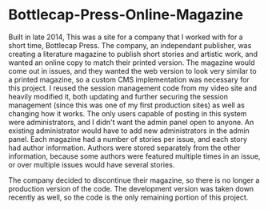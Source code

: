 # Bottlecap-Press-Online-Magazine

Built in late 2014, This was a site for a company that I worked with for a short time, Bottlecap Press.  The company, an independant publisher, was creating a literature magazine to publish short stories and artistic work, and wanted an online copy to match their printed version.  The magazine would come out in issues, and they wanted the web version to look very similar to a printed magazine, so a custom CMS implementation was necessary for this project.  I reused the session management code from my video site and heavily modified it, both updating and further securing the session management (since this was one of my first production sites) as well as changing how it works.  The only users capable of posting in this system were administrators, and I didn't want the admin panel open to anyone.  An existing administrator would have to add new administrators in the admin panel.  Each magazine had a number of stories per issue, and each story had author information.  Authors were stored separately from the other information, because some authors were featured multiple times in an issue, or over multiple issues would have several stories.  

The company decided to discontinue their magazine, so there is no longer a production version of the code.  The development version was taken down recently as well, so the code is the only remaining portion of this project.
